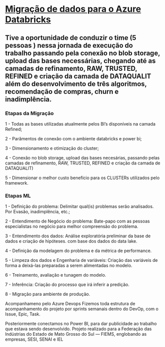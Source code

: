 # [Migração de dados para o Azure Databricks](https://pauloesferreira.medium.com/migra%C3%A7%C3%A3o-de-dados-para-o-azure-databricks-a41e952b3f5)
## Tive a oportunidade de conduzir o time (5 pessoas ) nessa jornada de execução do trabalho passando pela conexão no blob storage, upload das bases necessárias, chegando até as camadas de refinamento, RAW, TRUSTED, REFINED e criação da camada de DATAQUALIT além do desenvolvimento de três algoritmos, recomendação de compras, churn e inadimplência.
### Etapas da Migração
1 - Todas as bases utilizadas atualmente pelos BI’s disponíveis na camada Refined;

2 - Parâmentos de conexão com o ambiente databricks e power bi;

3 - Dimensionamento e otimização do cluster;

4 - Conexão no blob storage, upload das bases necesárias, passando pelas camadas de refinamento, RAW, TRUSTED, REFINED e criação da camada de DATAQUALIT)

5 - Dimensionar o melhor custo benefício para os CLUSTERs utilizados pelo framework.

### Etapas ML
1 - Definição do problema: Delimitar qual(is) problemas serão analisados. Por Evasão, inadimplência, etc.;

2 - Entendimento de Negócio do problema: Bate-papo com as pessoas especialistas no negócio para melhor compreensão do problema.

3 - Entendimento dos dados: Análise exploratória preliminar da base de dados e criação de hipóteses. com base dos dados do data lake.

4 - Definição da modelagem do problema e da métrica de performance.

5 - Limpeza dos dados e Engenharia de variáveis: Criação das variáveis de forma a deixá-las preparadas a serem alimentadas no modelo.

6 - Treinamento, avaliação e tunagem do modelo.

7 - Inferência: Criação do processo que irá inferir a predição.

8 - Migração para ambiente de produção.

Acompanhameno pelo Azure Devops
Fizemos toda estrutura de acompanhamento do projeto por sprints semanais dentro do DevOp, com o Issue, Epic, Task.

Posteriormente conectamos no Power BI, para dar publicidade ao trabalho que estava sendo desenvolvido.
Projeto realizado para a Federação das Indústrias do Estado de Mato Grosso do Sul — FIEMS, englobando as empresas, SESI, SENAI e IEL
